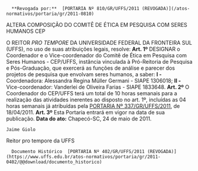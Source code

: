       **Revogada por:**  [PORTARIA Nº 810/GR/UFFS/2011 (REVOGADA)](/atos-normativos/portaria/gr/2011-0810) 

   ALTERA COMPOSIÇÃO DO COMITÊ DE ÉTICA EM PESQUISA COM SERES HUMANOS CEP  

 O REITOR *PRO TEMPORE*  DA UNIVERSIDADE FEDERAL DA FRONTEIRA SUL (UFFS), no uso de suas atribuições legais, resolve:   **Art. 1º**  DESIGNAR o Coordenador e o Vice-coordenador do Comitê de Ética em Pesquisa com Seres Humanos - CEP/UFFS, instância vinculada à Pró-Reitoria de Pesquisa e Pós-Graduação, que exercerá as funções de análise e parecer dos projetos de pesquisa que envolvam seres humanos, a saber: **I -**  Coordenadora: Alessandra Regina Müller Germani - SIAPE 1306018; **II -**  Vice-coordenador: Vanderlei de Oliveira Farias - SIAPE 1833648.   **Art. 2º**  O Coordenador do CEP/UFFS terá um total de 10 horas semanais para a realização das atividades inerentes ao disposto no art. 1º, incluídas as 04 horas semanais já atribuídas pela [PORTARIA Nº 337/GR/UFFS/2011](https://www.uffs.edu.br/atos-normativos/portaria/gr/2011-0337), de 18/04/2011.   **Art. 3º**  Esta Portaria entrará em vigor na data de sua publicação.        **Data do ato:** Chapecó-SC, 24 de maio de 2011.   
 

    Jaime Giolo    
 Reitor pro tempore da UFFS 

      Documento Histórico  [PORTARIA Nº 402/GR/UFFS/2011 (REVOGADA)](https://www.uffs.edu.br/atos-normativos/portaria/gr/2011-0402/@@download/documento_historico)     
      